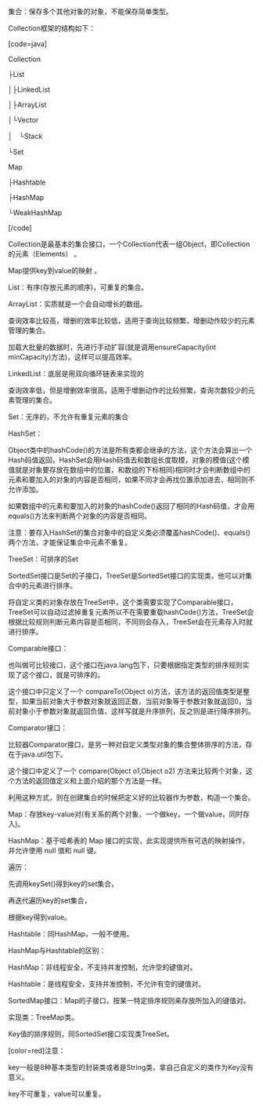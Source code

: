 集合：保存多个其他对象的对象，不能保存简单类型。
Collection框架的结构如下：
[code=java]
Collection 
├List 
│├LinkedList 
│├ArrayList 
│└Vector 
│　└Stack 
└Set 
Map 
├Hashtable 
├HashMap 
└WeakHashMap
[/code]
Collection是最基本的集合接口，一个Collection代表一组Object，即Collection的元素（Elements） 。
Map提供key到value的映射 。
List：有序(存放元素的顺序)，可重复的集合。
ArrayList：实质就是一个会自动增长的数组。
查询效率比较高，增删的效率比较低，适用于查询比较频繁，增删动作较少的元素管理的集合。
加载大批量的数据时，先进行手动扩容(就是调用ensureCapacity(int minCapacity)方法)，这样可以提高效率。
LinkedList：底层是用双向循环链表来实现的
查询效率低，但是增删效率很高，适用于增删动作的比较频繁，查询次数较少的元素管理的集合。
Set：无序的，不允许有重复元素的集合
HashSet：
Object类中的hashCode()的方法是所有类都会继承的方法，这个方法会算出一个Hash码值返回，HashSet会用Hash码值去和数组长度取模，对象的模值(这个模值就是对象要存放在数组中的位置，和数组的下标相同)相同时才会判断数组中的元素和要加入的对象的内容是否相同，如果不同才会再找位置添加进去，相同则不允许添加。
如果数组中的元素和要加入的对象的hashCode()返回了相同的Hash码值，才会用equals()方法来判断两个对象的内容是否相同。	
注意：要存入HashSet的集合对象中的自定义类必须覆盖hashCode()、equals()两个方法，才能保证集合中元素不重复。
TreeSet：可排序的Set
SortedSet接口是Set的子接口，TreeSet是SortedSet接口的实现类，他可以对集合中的元素进行排序。
将自定义类的对象存放在TreeSet中，这个类需要实现了Comparable接口，TreeSet可以自动过滤掉重复元素所以不在需要重载hashCode()方法，TreeSet会根据比较规则判断元素内容是否相同，不同则会存入，TreeSet会在元素存入时就进行排序。
Comparable接口：
也叫做可比较接口，这个接口在java.lang包下，只要根据指定类型的排序规则实现了这个接口，就是可排序的。
这个接口中只定义了一个 compareTo(Object o)方法，该方法的返回值类型是整型，如果当前对象大于参数对象就返回正数，当前对象等于参数对象就返回0，当前对象小于参数对象就返回负值，这样写就是升序排列，反之则是进行降序排列。
Comparator接口：
比较器Comparator接口，是另一种对自定义类型对象的集合整体排序的方法，存在于java.util包下。
这个接口中定义了一个 compare(Object o1,Object o2) 方法来比较两个对象，这个方法的返回值定义和上面介绍的那个方法是一样。
利用这种方式，则在创建集合的时候把定义好的比较器作为参数，构造一个集合。
Map：存放key-value对(有关系的两个对象，一个做key，一个做value，同时存入)。
HashMap：基于哈希表的 Map 接口的实现，此实现提供所有可选的映射操作，并允许使用 null 值和 null 键。
遍历：
先调用keySet()得到key的set集合，
再迭代遍历key的set集合，
根据key得到value。
Hashtable：同HashMap，一般不使用。
HashMap与Hashtable的区别：
HashMap：非线程安全，不支持并发控制，允许空的键值对。
Hashtable：是线程安全，支持并发控制，不允许有空的键值对。
SortedMap接口：Map的子接口，按某一特定排序规则来存放所加入的键值对。
实现类：TreeMap类。
Key值的排序规则，同SortedSet接口实现类TreeSet。
[color=red]注意：
key一般是8种基本类型的封装类或者是String类，拿自己自定义的类作为Key没有意义。
key不可重复，value可以重复。